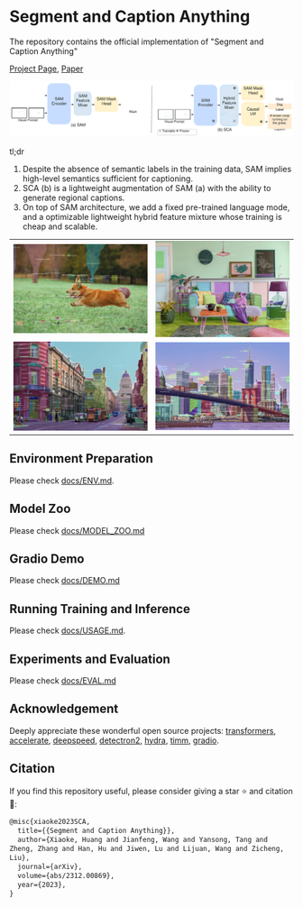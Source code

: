 # Segment and Caption Anything

The repository contains the official implementation of "Segment and Caption Anything"

[Project Page](https://xk-huang.github.io/segment-caption-anything), [Paper](https://arxiv.org/abs/2312.00869)

![teaser](./docs/teaser-github.svg)

tl;dr
1. Despite the absence of semantic labels in the training data, SAM implies high-level semantics sufficient for captioning. 
2. SCA (b) is a lightweight augmentation of SAM (a) with the ability to generate regional captions.
3. On top of SAM architecture, we add a fixed pre-trained language mode, and a optimizable lightweight hybrid feature mixture whose training is cheap and scalable.

<table>
  <tr>
    <td><img src="./docs/anything-mode-00.png.jpg" alt="anything-mode-00"></td>
    <td><img src="./docs/anything-mode-03.png.jpg" alt="anything-mode-01"></td>
  </tr>
  <tr>
    <td><img src="./docs/anything-mode-01.png.jpg" alt="anything-mode-02"></td>
    <td><img src="./docs/anything-mode-02.png.jpg" alt="anything-mode-03"></td>
  </tr>
</table>

## Environment Preparation

Please check [docs/ENV.md](docs/ENV.md).


## Model Zoo

Please check [docs/MODEL_ZOO.md](docs/MODEL_ZOO.md)


## Gradio Demo

Please check [docs/DEMO.md](docs/DEMO.md)


## Running Training and Inference

Please check [docs/USAGE.md](docs/USAGE.md).


## Experiments and Evaluation

Please check [docs/EVAL.md](docs/EVAL.md)


## Acknowledgement

Deeply appreciate these wonderful open source projects: [transformers](https://github.com/huggingface/transformers), [accelerate](https://github.com/huggingface/accelerate), [deepspeed](https://github.com/microsoft/DeepSpeed), [detectron2](https://github.com/facebookresearch/detectron2), [hydra](https://github.com/facebookresearch/hydra), [timm](https://github.com/huggingface/pytorch-image-models), [gradio](https://github.com/gradio-app/gradio).

## Citation

If you find this repository useful, please consider giving a star ⭐ and citation 🦖:

```
@misc{xiaoke2023SCA,
  title={{Segment and Caption Anything}},
  author={Xiaoke, Huang and Jianfeng, Wang and Yansong, Tang and Zheng, Zhang and Han, Hu and Jiwen, Lu and Lijuan, Wang and Zicheng, Liu},
  journal={arXiv},
  volume={abs/2312.00869},
  year={2023},
}
```